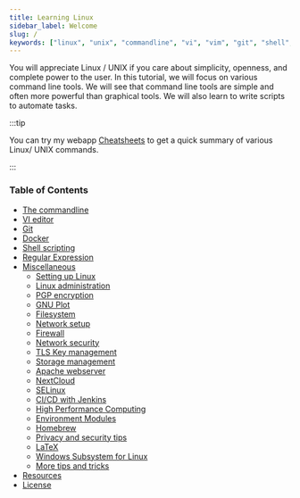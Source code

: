 ```yaml
---
title: Learning Linux
sidebar_label: Welcome
slug: /
keywords: ["linux", "unix", "commandline", "vi", "vim", "git", "shell", "bash", "scripting", "docker", "developer tools", "security", "privacy", "latex", "homebrew"]
---
```


You will appreciate Linux / UNIX if you care about simplicity, openness, and
complete power to the user. In this tutorial, we will focus on various command
line tools. We will see that command line tools are simple and often more
powerful than graphical tools. We will also learn to write scripts to automate
tasks.

:::tip

You can try my webapp [Cheatsheets](https://pranabdas.github.io/cheatsheets/)
to get a quick summary of various Linux/ UNIX commands.

:::

### Table of Contents
+ [The commandline](commandline.md)
+ [VI editor](vi.md)
+ [Git](git.md)
+ [Docker](docker.md)
+ [Shell scripting](shell-scripting.mdx)
+ [Regular Expression](regex.md)
+ [Miscellaneous](/category/misc)
    - [Setting up Linux](setup.md)
    - [Linux administration](administration.md)
    - [PGP encryption](pgp.md)
    - [GNU Plot](gnuplot.md)
    - [Filesystem](filesystem.md)
    - [Network setup](network-setup.md)
    - [Firewall](firewall.md)
    - [Network security](network-security.md)
    - [TLS Key management](tls-key-management.md)
    - [Storage management](storage-management.md)
    - [Apache webserver](apache.md)
    - [NextCloud](nextcloud.md)
    - [SELinux](selinux.md)
    - [CI/CD with Jenkins](jenkins.md)
    - [High Performance Computing](hpc.md)
    - [Environment Modules](module.mdx)
    - [Homebrew](brew.md)
    - [Privacy and security tips](privacy.md)
    - [LaTeX](latex.md)
    - [Windows Subsystem for Linux](wsl.md)
    - [More tips and tricks](more-tips-tricks.md)
+ [Resources](resources.md)
+ [License](license.md)
